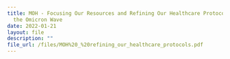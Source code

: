 ```yaml
---
title: MOH - Focusing Our Resources and Refining Our Healthcare Protocols to Deal with
  the Omicron Wave
date: 2022-01-21
layout: file
description: ""
file_url: /files/MOH%20_%20refining_our_healthcare_protocols.pdf
---
```




